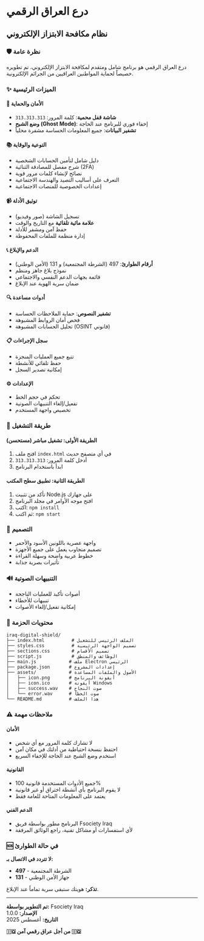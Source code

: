 # درع العراق الرقمي
## نظام مكافحة الابتزاز الإلكتروني

### 🛡️ نظرة عامة
درع العراق الرقمي هو برنامج شامل ومتقدم لمكافحة الابتزاز الإلكتروني، تم تطويره خصيصاً لحماية المواطنين العراقيين من الجرائم الإلكترونية.

### ✨ الميزات الرئيسية

#### 🔐 الأمان والحماية
- **شاشة قفل محمية**: كلمة المرور: `313.313.313`
- **وضع الشبح (Ghost Mode)**: إخفاء فوري للبرنامج عند الحاجة
- **تشفير البيانات**: جميع المعلومات الحساسة مشفرة محلياً

#### 📚 التوعية والوقاية
- دليل شامل لتأمين الحسابات الشخصية
- شرح مفصل للمصادقة الثنائية (2FA)
- نصائح لإنشاء كلمات مرور قوية
- التعرف على أساليب التصيد والهندسة الاجتماعية
- إعدادات الخصوصية للمنصات الاجتماعية

#### 📹 توثيق الأدلة
- تسجيل الشاشة (صور وفيديو)
- **علامة مائية تلقائية** مع التاريخ والوقت
- حفظ آمن ومشفر للأدلة
- إدارة منظمة للملفات المحفوظة

#### 📞 الدعم والإبلاغ
- **أرقام الطوارئ**: 497 (الشرطة المجتمعية) و 131 (الأمن الوطني)
- نموذج بلاغ جاهز ومنظم
- قائمة بجهات الدعم النفسي والاجتماعي
- ضمان سرية الهوية عند الإبلاغ

#### 🔍 أدوات مساعدة
- **تشفير النصوص**: حماية الملاحظات الحساسة
- فحص أمان الروابط المشبوهة
- تحليل الحسابات المشبوهة (OSINT قانوني)

#### 📋 سجل الإجراءات
- تتبع جميع العمليات المنجزة
- حفظ تلقائي للأنشطة
- إمكانية تصدير السجل

#### ⚙️ الإعدادات
- تحكم في حجم الخط
- تفعيل/إلغاء التنبيهات الصوتية
- تخصيص واجهة المستخدم

### 🚀 طريقة التشغيل

#### الطريقة الأولى: تشغيل مباشر (مستحسن)
1. افتح ملف `index.html` في أي متصفح حديث
2. أدخل كلمة المرور: `313.313.313`
3. ابدأ باستخدام البرنامج

#### الطريقة الثانية: تطبيق سطح المكتب
1. تأكد من تثبيت Node.js على جهازك
2. افتح موجه الأوامر في مجلد البرنامج
3. اكتب: `npm install`
4. ثم اكتب: `npm start`

### 🎨 التصميم
- واجهة عصرية باللونين الأسود والأحمر
- تصميم متجاوب يعمل على جميع الأجهزة
- خطوط عربية واضحة وسهلة القراءة
- تأثيرات بصرية جذابة

### 🔊 التنبيهات الصوتية
- أصوات تأكيد للعمليات الناجحة
- تنبيهات للأخطاء
- إمكانية تفعيل/إلغاء الأصوات

### 📁 محتويات الحزمة
```
iraq-digital-shield/
├── index.html          # الملف الرئيسي للتشغيل
├── styles.css          # تصميم الواجهة الرئيسية
├── sections.css        # تصميم الأقسام
├── script.js           # الوظائف والمنطق
├── main.js            # ملف Electron الرئيسي
├── package.json       # إعدادات المشروع
├── assets/            # الأصول والملفات المساعدة
│   ├── icon.png       # أيقونة البرنامج
│   ├── icon.ico       # أيقونة Windows
│   ├── success.wav    # صوت النجاح
│   └── error.wav      # صوت الخطأ
└── README.md          # هذا الملف
```

### ⚠️ ملاحظات مهمة

#### الأمان
- لا تشارك كلمة المرور مع أي شخص
- احتفظ بنسخة احتياطية من أدلتك في مكان آمن
- استخدم وضع الشبح عند الحاجة للإخفاء السريع

#### القانونية
- جميع الأدوات المستخدمة قانونية 100%
- لا يقوم البرنامج بأي أنشطة اختراق أو غير قانونية
- يعتمد على المعلومات المتاحة للعامة فقط

#### الدعم الفني
- البرنامج مطور بواسطة فريق Fsociety Iraq
- لأي استفسارات أو مشاكل تقنية، راجع الوثائق المرفقة

### 🆘 في حالة الطوارئ
**لا تتردد في الاتصال بـ:**
- **497** - الشرطة المجتمعية
- **131** - جهاز الأمن الوطني

**تذكر:** هويتك ستبقى سرية تماماً عند الإبلاغ.

---

**تم التطوير بواسطة:** Fsociety Iraq  
**الإصدار:** 1.0.0  
**التاريخ:** أغسطس 2025

**🇮🇶 من أجل عراق رقمي آمن 🇮🇶**

